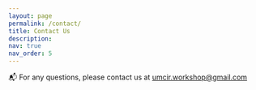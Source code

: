 ```yaml
---
layout: page
permalink: /contact/
title: Contact Us
description:
nav: true
nav_order: 5
---
```


:mailbox_with_mail: For any questions, please contact us at  [umcir.workshop@gmail.com](mailto:umcir.workshop@gmail.com)

